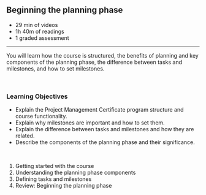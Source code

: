 ## Beginning the planning phase

- 29 min of videos
- 1h 40m of readings
- 1 graded assessment

<hr>

You will learn how the course is structured, the benefits of planning and key components of the planning phase, the difference between tasks and milestones, and how to set milestones.

<br>

### Learning Objectives

- Explain the Project Management Certificate program structure and course functionality.
- Explain why milestones are important and how to set them.
- Explain the difference between tasks and milestones and how they are related.
- Describe the components of the planning phase and their significance.

<br>

1. Getting started with the course
2. Understanding the planning phase components
3. Defining tasks and milestones
4. Review: Beginning the planning phase
